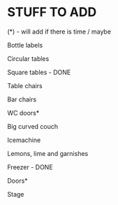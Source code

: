 # STUFF TO ADD

(*) - will add if there is time / maybe


Bottle labels 

Circular tables

Square tables - DONE

Table chairs

Bar chairs

WC doors*

Big curved couch

Icemachine

Lemons, lime and garnishes

Freezer - DONE

Doors*

Stage
